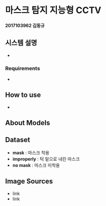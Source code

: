 # 마스크 탐지 지능형 CCTV
#### 2017103962 김동규

## 시스템 설명
* 

### Requirements
*

## How to use
*

## About Models
Dataset
-----------------
* **mask** : 마스크 착용
* **improperly** : 턱 밑으로 내린 마스크
* **no mask** : 마스크 미착용

Image Sources
--------------
* link
* link